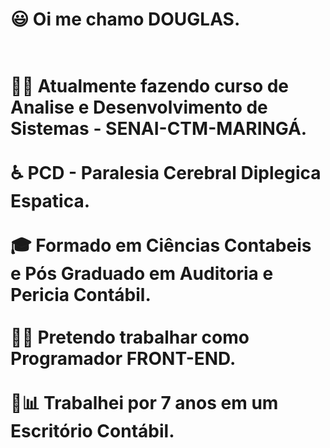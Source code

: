 <h1>😃 Oi me chamo DOUGLAS.<h1> 
<br>👨‍🎓 Atualmente fazendo curso de Analise e Desenvolvimento de Sistemas - SENAI-CTM-MARINGÁ.</br>
<br>♿ PCD - Paralesia Cerebral Diplegica Espatica.</br>
<br>🎓 Formado em Ciências Contabeis e Pós Graduado em Auditoria e Pericia Contábil.</br>
<br>🧑‍💻 Pretendo trabalhar como Programador FRONT-END.</br>
<br>💼📊 Trabalhei por 7 anos em um Escritório Contábil.</br>
